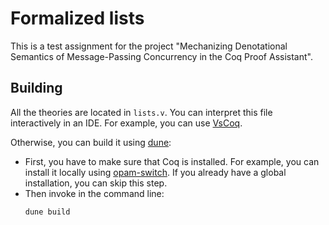 # Formalized lists

This is a test assignment for the project "Mechanizing Denotational Semantics of Message-Passing Concurrency in the Coq Proof Assistant".

## Building

All the theories are located in `lists.v`. You can interpret this file interactively in an IDE. For example, you can use [VsCoq](https://github.com/coq-community/vscoq).

Otherwise, you can build it using [dune](https://dune.build/):
- First, you have to make sure that Coq is installed. For example, you can install it locally using [opam-switch](https://opam.ocaml.org/doc/man/opam-switch.html). If you already have a global installation, you can skip this step.
- Then invoke in the command line:
    ```
    dune build
    ```